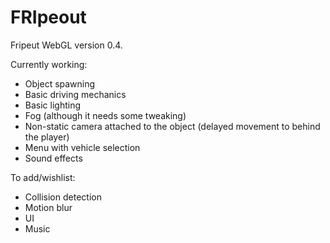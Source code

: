 # FRIpeout
Fripeut WebGL version 0.4.

Currently working:
* Object spawning
* Basic driving mechanics
* Basic lighting
* Fog (although it needs some tweaking)
* Non-static camera attached to the object (delayed movement to behind the player)
* Menu with vehicle selection
* Sound effects

To add/wishlist:
* Collision detection
* Motion blur
* UI
* Music